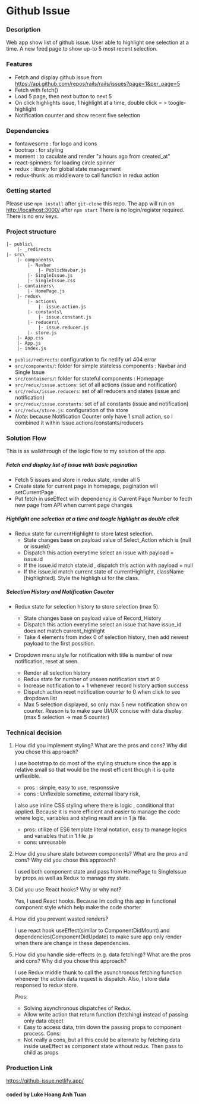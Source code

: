 # Github Issue

### Description

Web app show list of github issue. User able to highlight one selection at a time.
A new feed page to show up-to 5 most recent selection.

### Features

- Fetch and display github issue from <https://api.github.com/repos/rails/rails/issues?page=1&per_page=5>
- Fetch with fetch()
- Load 5 page, then next button to next 5
- On click highlights issue, 1 highlight at a time, double click = > toogle-highlight
- Notification counter and show recent five selection

### Dependencies

- fontawesome : for logo and icons
- bootrap : for styling
- moment : to caculate and render "x hours ago from created_at"
- react-spinners: for loading circle spinner
- redux : library for global state management
- redux-thunk: as middleware to call function in redux action

### Getting started

Please use `npm install` after `git-clone` this repo.
The app will run on <http://localhost:3000/> after `npm start`
There is no login/register required.
There is no env keys.

### Project structure

```
|- public\
    |- _redirects
|- src\
    |- components\
        |- Navbar
            |- PublicNavbar.js
        |- SingleIssue.js
        |- SingleIssue.css
    |- containers\
        |- HomePage.js
    |- redux\
        |- actions\
            |- issue.action.js
        |- constants\
            |- issue.constant.js
        |- reducers\
            |- issue.reducer.js
        |- store.js
    |- App.css
    |- App.js
    |- index.js

```

- `public/redirects`: configuration to fix netlify url 404 error
- `src/components/`: folder for simple stateless components : Navbar and Single Issue
- `src/containers/`: folder for stateful components : Homepage
- `src/redux/issue.actions`: set of all actions (issue and notification)
- `src/redux/issue.reducers`: set of all reducers and states (issue and notification)
- `src/redux/issue.constants`: set of all constants (issue and notification)
- `src/redux/store.js`: configuration of the store
- _Note_: because Notification Counter only have 1 small action, so I combined it within Issue.actions/constants/reducers

### Solution Flow

This is as walkthrough of the logic flow to my solution of the app.

##### Fetch and display list of issue with basic pagination

- Fetch 5 issues and store in redux state, render all 5
- Create state for current page in homepage, pagination will setCurrentPage
- Put fetch in useEffect with dependency is Current Page Number to fecth new page from API when current page changes

##### Highlight one selection at a time and toogle highlight as double click

- Redux state for currentHighlight to store latest selection.
  - State changes base on payload value of Select_Action which is {null or issueId}
  - Dispatch this action everytime select an issue with payload = issue.id
  - If the issue.id match state.id , dispatch this action with payload = null
  - If the issue.id match current state of currentHighlight, className [highlighted]. Style the highligh ui for the class.

##### Selection History and Notification Counter

- Redux state for selection history to store selection (max 5).

  - State changes base on payload value of Record_History
  - Dispatch this action everytime select an issue that have issue_id does not match current_highlight
  - Take 4 elements from index 0 of selection history, then add newest payload to the first possition.

- Dropdown menu style for notification with title is number of new notification, reset at seen.
  - Render all selection history
  - Redux state for number of unseen notification start at 0
  - Increase notification to + 1 whenever record history action success
  - Dispatch action reset notification counter to 0 when click to see dropdown list
  - Max 5 selection displayed, so only max 5 new notification show on counter. Reason is to make sure UI/UX concise with data display. (max 5 selection -> max 5 counter)

### Technical decision

1. How did you implement styling? What are the pros and cons? Why did you chose this approach?

   I use bootstrap to do most of the styling structure since the app is relative small so that would be the most efficent though it is quite unflexible.

   - pros : simple, easy to use, responssive
   - cons : Unflexible sometime, external libary risk,

   I also use inline CSS styling where there is logic , conditional that applied. Because it is more efficient and easier to manage the code where logic, variables and styling result are in 1 js file.

   - pros: utilize of ES6 template literal notation, easy to manage logics and variables that in 1 file .js
   - cons: unreusable

2. How did you share state between components? What are the pros and cons? Why did you chose this approach?

   I used both component state and pass from HomePage to SingleIssue by props as well as Redux to manage my state.

3. Did you use React hooks? Why or why not?

   Yes, I used React hooks.
   Because Im coding this app in functional component style which help make the code shorter

4. How did you prevent wasted renders?

   I use react hook useEffect(similar to ComponentDidMount) and dependencies(ComponentDidUpdate) to make sure app only render when there are change in these dependencies.

5. How did you handle side-effects (e.g. data fetching)? What are the pros and cons? Why did you chose this approach?

   I use Redux middle thunk to call the asunchronous fetching function whenever the action data request is dispatch.
   Also, I store data responsed to redux store.

   Pros:

   - Solving asynchronous dispatches of Redux.
   - Allow write action that return function (fetching) instead of passing only data object
   - Easy to access data, trim down the passing props to component process.
     Cons:
   - Not really a cons, but all this could be alternate by fetching data inside useEffect as component state without redux. Then pass to child as props

### Production Link

<https://github-issue.netlify.app/>

#### coded by Luke Hoang Anh Tuan
